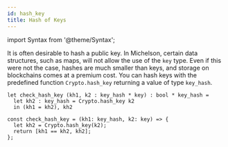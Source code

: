 ```yaml
---
id: hash_key
title: Hash of Keys
---
```


import Syntax from '@theme/Syntax';

It is often desirable to hash a public key. In Michelson, certain data
structures, such as maps, will not allow the use of the `key`
type. Even if this were not the case, hashes are much smaller than
keys, and storage on blockchains comes at a premium cost. You can hash
keys with the predefined function `Crypto.hash_key` returning a value
of type `key_hash`.

<Syntax syntax="cameligo">

```cameligo group=hash_key
let check_hash_key (kh1, k2 : key_hash * key) : bool * key_hash =
  let kh2 : key_hash = Crypto.hash_key k2
  in (kh1 = kh2), kh2
```

</Syntax>

<Syntax syntax="jsligo">

```jsligo group=hash_key
const check_hash_key = (kh1: key_hash, k2: key) => {
  let kh2 = Crypto.hash_key(k2);
  return [kh1 == kh2, kh2];
};
```

</Syntax>
